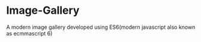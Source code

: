 # Image-Gallery
A modern image gallery developed using ES6(modern javascript also known as ecmmascript 6)
